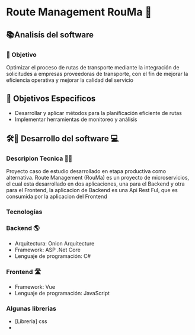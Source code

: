 # Route Management RouMa 🚞

## 📚Analisís del software
###  🚨 Objetivo

Optimizar el proceso de rutas de transporte mediante la integración de solicitudes a empresas proveedoras de transporte, con el fin de mejorar la eficiencia operativa y mejorar la calidad del servicio

## 🚥 Objetivos Especificos
- Desarrollar y aplicar métodos para la planificación eficiente de rutas
- Implementar herramientas de monitoreo y análisis

## 🛠🔧 Desarrollo del software 💻
### Descripion Tecnica 👩‍💻
Proyecto caso de estudio desarrollado en etapa productiva como alternativa. 
Route Management (RouMa) es un proyecto de microservicios, el cual esta desarrollado en dos aplicaciones, una para el Backend y otra para el Frontend, la aplicacion de Backend es una Api Rest Ful, que es consumida por la aplicacion del Frontend

### Tecnologías 
### Backend 🌎
- Arquitectura: Onion Arquitecture
- Framework: ASP .Net Core
- Lenguaje de programación: C#

### Frontend 🛣
- Framework: Vue
- Lenguaje de programación: JavaScript

### Algunas librerias
- [Libreria] css
- 
